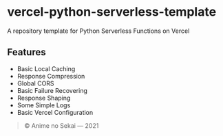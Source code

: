 # vercel-python-serverless-template

 A repository template for Python Serverless Functions on Vercel

## Features

- Basic Local Caching
- Response Compression
- Global CORS
- Basic Failure Recovering
- Response Shaping
- Some Simple Logs
- Basic Vercel Configuration

> © Anime no Sekai — 2021
